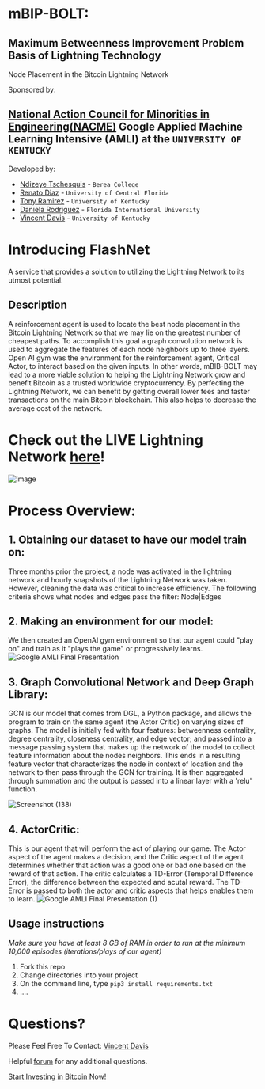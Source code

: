 <!--
Name of your teams' final project
-->
# mBIP-BOLT:
## Maximum Betweenness Improvement Problem Basis of Lightning Technology
Node Placement in the Bitcoin Lightning Network

Sponsored by:
## [National Action Council for Minorities in Engineering(NACME)](https://www.nacme.org) Google Applied Machine Learning Intensive (AMLI) at the `UNIVERSITY OF KENTUCKY`

<!--
List all of the members who developed the project and
link to each members respective GitHub profile
-->
Developed by: 
- [Ndizeye Tschesquis](https://github.com/cheskynd) - `Berea College`
- [Renato Diaz](https://github.com/NrgNinja) - `University of Central Florida` 
- [Tony Ramirez](https://github.com/tonypacheco223) - `University of Kentucky` 
- [Daniela Rodriguez](https://github.com/danirodrx) - `Florida International University`
- [Vincent Davis](https://github.com/davisv7) - `University of Kentucky`

# Introducing FlashNet
A service that provides a solution to utilizing the Lightning Network to its utmost potential.

## Description
<!--
Give a short description on what your project accomplishes and what tools is uses. In addition, you can drop screenshots directly into your README file to add them to your README. Take these from your presentations.
-->
A reinforcement agent is used to locate the best node placement in the Bitcoin Lightning Network so that we may lie on the greatest number of cheapest paths. To accomplish this goal a graph convolution network is used to aggregate the features of each node neighbors up to three layers. Open AI gym was the environment for the reinforcement agent, Critical Actor, to interact based on the given inputs. In other words, mBIB-BOLT may lead to a more viable solution to helping the Lightning Network grow and benefit Bitcoin as a trusted worldwide cryptocurrency. By perfecting the Lightning Network, we can benefit by getting overall lower fees and faster transactions on the main Bitcoin blockchain. This also helps to decrease the average cost of the network.


# Check out the LIVE Lightning Network [here](https://explorer.acinq.co/)!

![image](https://user-images.githubusercontent.com/81460060/128286302-b0f56847-ffc4-44a8-987c-ffdf1043998b.png)


# Process Overview:

## 1. Obtaining our dataset to have our model train on:
Three months prior the project, a node was activated in the lightning network and hourly snapshots of the Lightning Network was taken. However, cleaning the data was critical to increase efficiency. The following criteria shows what nodes and edges pass the filter:
Node|Edges

## 2. Making an environment for our model:
We then created an OpenAI gym environment so that our agent could "play on" and train as it "plays the game" or progressively learns.
![Google AMLI Final Presentation ](https://user-images.githubusercontent.com/81537387/128651863-9dc011a0-d54c-44c4-a3bd-214d83114183.jpg)


## 3. Graph Convolutional Network and Deep Graph Library:
GCN is our model that comes from DGL, a Python package, and allows the program to train on the same agent (the Actor Critic) on varying sizes of graphs. The model is initially fed with four features: betweenness centrality, degree centrality, closeness centrality, and edge vector; and passed into a message passing system that makes up the network of the model to collect feature information about the nodes neighbors. This ends in a resulting feature vector that characterizes the node in context of location and the network to then pass through the GCN for training. It is then aggregated through summation and the output is passed into a linear layer with a 'relu' function.

![Screenshot (138)](https://user-images.githubusercontent.com/81537387/128651754-2fbe82ce-706d-4edd-8c1e-361630c826d0.png)

## 4. ActorCritic:
This is our agent that will perform the act of playing our game. The Actor aspect of the agent makes a decision, and the Critic aspect of the agent determines whether that action was a good one or bad one based on the reward of that action. The critic calculates a TD-Error (Temporal Difference Error), the difference between the expected and acutal reward. The TD-Error is passed to both the actor and critic aspects that helps enables them to learn.
![Google AMLI Final Presentation  (1)](https://user-images.githubusercontent.com/81537387/128651908-5ab9634b-9b30-42ec-8b80-17970b93b037.jpg)


## Usage instructions
<!--
Give details on how to install fork and install your project. You can get all of the python dependencies for your project by typing `pip3 freeze requirements.txt` on the system that runs your project. Add the generated `requirements.txt` to this repo.
-->
*Make sure you have at least 8 GB of RAM in order to run at the minimum 10,000 episodes (iterations/plays of our agent)*

1. Fork this repo
2. Change directories into your project
3. On the command line, type `pip3 install requirements.txt`
4. ....


# Questions? 
Please Feel Free To Contact:
[Vincent Davis](https://github.com/davisv7)

Helpful [forum](https://www.reddit.com/r/TheLightningNetwork/) for any additional questions.

[Start Investing in Bitcoin Now!](https://www.youtube.com/watch?v=dQw4w9WgXcQ)
